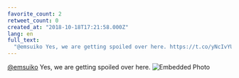 ```yaml
---
favorite_count: 2
retweet_count: 0
created_at: "2018-10-18T17:21:58.000Z"
lang: en
full_text:
  "@emsuiko Yes, we are getting spoiled over here. https://t.co/yNcIvYUcrn"
---
```


[@emsuiko](https://twitter.com/emsuiko) Yes, we are getting spoiled over here.
![Embedded Photo](https://twitter-media-coderbyheart.s3.eu-north-1.amazonaws.com/1052973071148167168-DpzpbHaW4AMEJpS.jpg)
